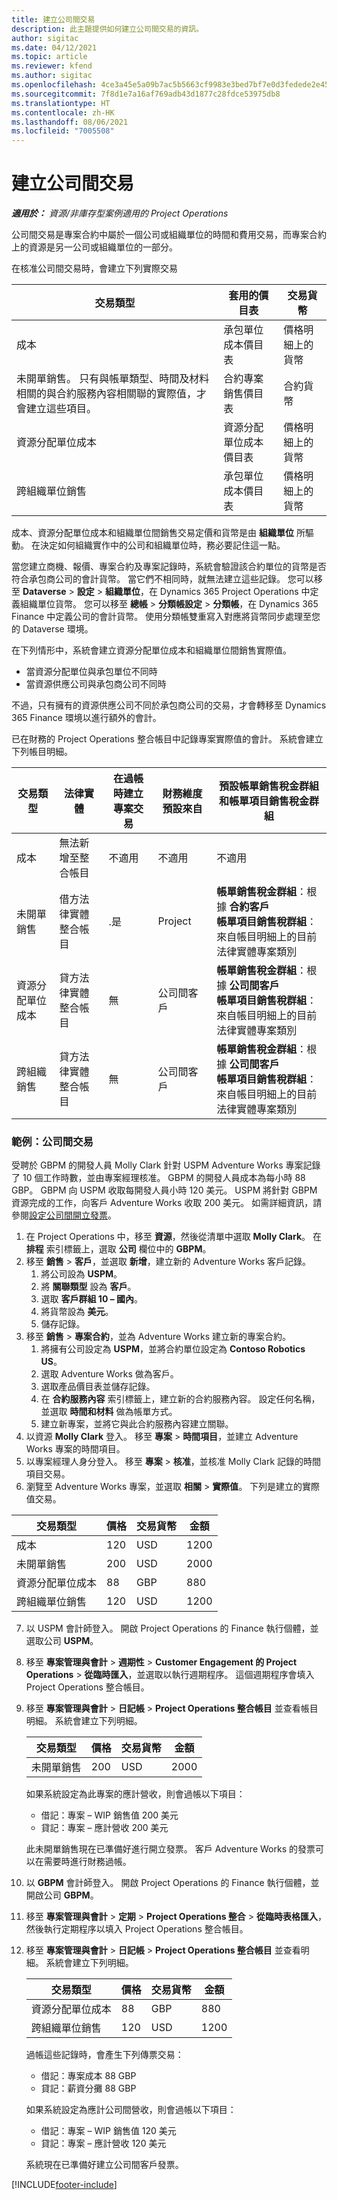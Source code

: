 ```yaml
---
title: 建立公司間交易
description: 此主題提供如何建立公司間交易的資訊。
author: sigitac
ms.date: 04/12/2021
ms.topic: article
ms.reviewer: kfend
ms.author: sigitac
ms.openlocfilehash: 4ce3a45e5a09b7ac5b5663cf9983e3bed7bf7e0d3fedede2e4524c51069a800b
ms.sourcegitcommit: 7f8d1e7a16af769adb43d1877c28fdce53975db8
ms.translationtype: HT
ms.contentlocale: zh-HK
ms.lasthandoff: 08/06/2021
ms.locfileid: "7005508"
---
```

# <a name="create-intercompany-transactions"></a>建立公司間交易

_**適用於：** 資源/非庫存型案例適用的 Project Operations_

公司間交易是專案合約中屬於一個公司或組織單位的時間和費用交易，而專案合約上的資源是另一公司或組織單位的一部分。

在核准公司間交易時，會建立下列實際交易

| **交易類型** | **套用的價目表** | **交易貨幣** |
| --- | --- | --- |
| 成本 | 承包單位成本價目表 | 價格明細上的貨幣 |
| 未開單銷售。 只有與帳單類型、時間及材料相關的與合約服務內容相關聯的實際值，才會建立這些項目。 | 合約專案銷售價目表 | 合約貨幣 |
| 資源分配單位成本 | 資源分配單位成本價目表 | 價格明細上的貨幣 |
| 跨組織單位銷售 | 承包單位成本價目表 | 價格明細上的貨幣 |

成本、資源分配單位成本和組織單位間銷售交易定價和貨幣是由 **組織單位** 所驅動。 在決定如何組織實作中的公司和組織單位時，務必要記住這一點。

當您建立商機、報價、專案合約及專案記錄時，系統會驗證該合約單位的貨幣是否符合承包商公司的會計貨幣。 當它們不相同時，就無法建立這些記錄。 您可以移至 **Dataverse** > **設定** > **組織單位**，在 Dynamics 365 Project Operations 中定義組織單位貨幣。 您可以移至 **總帳** > **分類帳設定** > **分類帳**，在 Dynamics 365 Finance 中定義公司的會計貨幣。 使用分類帳雙重寫入對應將貨幣同步處理至您的 Dataverse 環境。

在下列情形中，系統會建立資源分配單位成本和組織單位間銷售實際值。

  - 當資源分配單位與承包單位不同時
  - 當資源供應公司與承包商公司不同時

不過，只有擁有的資源供應公司不同於承包商公司的交易，才會轉移至 Dynamics 365 Finance 環境以進行額外的會計。

已在財務的 Project Operations 整合帳目中記錄專案實際值的會計。 系統會建立下列帳目明細。

| **交易類型** | **法律實體** | **在過帳時建立專案交易** | **財務維度預設來自** | **預設帳單銷售稅金群組和帳單項目銷售稅金群組** |
| --- | --- | --- | --- | --- |
| 成本 | 無法新增至整合帳目 | 不適用 | 不適用 | 不適用 |
| 未開單銷售 | 借方法律實體整合帳目 | .是 | Project | **帳單銷售稅金群組**：根據 **合約客戶** <br/> **帳單項目銷售稅群組**：來自帳目明細上的目前法律實體專案類別 |
| 資源分配單位成本 | 貸方法律實體整合帳目 | 無 | 公司間客戶 | **帳單銷售稅金群組**：根據 **公司間客戶** <br/> **帳單項目銷售稅群組**：來自帳目明細上的目前法律實體專案類別 |
| 跨組織銷售 | 貸方法律實體整合帳目 | 無 | 公司間客戶 | **帳單銷售稅金群組**：根據 **公司間客戶** <br/> **帳單項目銷售稅群組**：來自帳目明細上的目前法律實體專案類別 |

### <a name="example-intercompany-transactions"></a>範例：公司間交易

受聘於 GBPM 的開發人員 Molly Clark 針對 USPM Adventure Works 專案記錄了 10 個工作時數，並由專案經理核准。 GBPM 的開發人員成本為每小時 88 GBP。 GBPM 向 USPM 收取每開發人員小時 120 美元。 USPM 將針對 GBPM 資源完成的工作，向客戶 Adventure Works 收取 200 美元。 如需詳細資訊，請參閱[設定公司間開立發票](configure-intercompany-invoicing.md)。

1. 在 Project Operations 中，移至 **資源**，然後從清單中選取 **Molly Clark**。 在 **排程** 索引標籤上，選取 **公司** 欄位中的 **GBPM**。
2. 移至 **銷售** > **客戶**，並選取 **新增**，建立新的 Adventure Works 客戶記錄。
    1. 將公司設為 **USPM**。
    2. 將 **關聯類型** 設為 **客戶**。
    3. 選取 **客戶群組 10 – 國內**。
    4. 將貨幣設為 **美元**。
    5. 儲存記錄。
3. 移至 **銷售** > **專案合約**，並為 Adventure Works 建立新的專案合約。
    1. 將擁有公司設定為 **USPM**，並將合約單位設定為 **Contoso Robotics US**。
    2. 選取 Adventure Works 做為客戶。
    3. 選取產品價目表並儲存記錄。
    4. 在 **合約服務內容** 索引標籤上，建立新的合約服務內容。 設定任何名稱，並選取 **時間和材料** 做為帳單方式。
    5. 建立新專案，並將它與此合約服務內容建立關聯。
4. 以資源 **Molly Clark** 登入。 移至 **專案** > **時間項目**，並建立 Adventure Works 專案的時間項目。
5. 以專案經理人身分登入。 移至 **專案** > **核准**，並核准 Molly Clark 記錄的時間項目交易。
6. 瀏覽至 Adventure Works 專案，並選取 **相關** > **實際值**。 下列是建立的實際值交易。

| **交易類型** | **價格** | **交易貨幣** | **金額** |
| --- | --- | --- | --- |
| 成本 | 120 | USD | 1200 |
| 未開單銷售 | 200 | USD | 2000 |
| 資源分配單位成本 | 88 | GBP | 880 |
| 跨組織單位銷售 | 120 | USD | 1200 |

7. 以 USPM 會計師登入。 開啟 Project Operations 的 Finance 執行個體，並選取公司 **USPM**。 
8. 移至 **專案管理與會計** > **週期性** > **Customer Engagement 的 Project Operations** > **從臨時匯入**，並選取以執行週期程序。 這個週期程序會填入 Project Operations 整合帳目。
9. 移至 **專案管理與會計** > **日記帳** > **Project Operations 整合帳目** 並查看帳目明細。 系統會建立下列明細。

    | **交易類型** | **價格** | **交易貨幣** | **金額** |
    | --- | --- | --- | --- |
    | 未開單銷售 | 200 | USD | 2000 |

    如果系統設定為此專案的應計營收，則會過帳以下項目：

    - 借記：專案 – WIP 銷售值 200 美元
    - 貸記：專案 – 應計營收 200 美元

    此未開單銷售現在已準備好進行開立發票。 客戶 Adventure Works 的發票可以在需要時進行財務過帳。

10. 以 **GBPM** 會計師登入。 開啟 Project Operations 的 Finance 執行個體，並開啟公司 **GBPM**。 
11. 移至 **專案管理與會計** > **定期** > **Project Operations 整合** > **從臨時表格匯入**，然後執行定期程序以填入 Project Operations 整合帳目。
12. 移至 **專案管理與會計** > **日記帳** > **Project Operations 整合帳目** 並查看明細。 系統會建立下列明細。

    | **交易類型** | **價格** | **交易貨幣** | **金額** |
    | --- | --- | --- | --- |
    | 資源分配單位成本 | 88 | GBP | 880 |
    | 跨組織單位銷售 | 120 | USD | 1200 |

    過帳這些記錄時，會產生下列傳票交易：

    - 借記：專案成本 88 GBP
    - 貸記：薪資分攤 88 GBP

    如果系統設定為應計公司間營收，則會過帳以下項目：

    - 借記：專案 – WIP 銷售值 120 美元
    - 貸記：專案 – 應計營收 120 美元

    系統現在已準備好建立公司間客戶發票。


[!INCLUDE[footer-include](../includes/footer-banner.md)]
